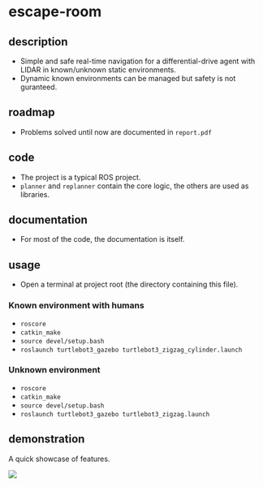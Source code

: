# escape-room
## description
- Simple and safe real-time navigation for a differential-drive agent with LIDAR in known/unknown static environments.
- Dynamic known environments can be managed but safety is not guranteed.
## roadmap
- Problems solved until now are documented in `report.pdf`
## code
- The project is a typical ROS project.
- `planner` and `replanner` contain the core logic, the others are used as libraries.
## documentation
- For most of the code, the documentation is itself.
## usage
- Open a terminal at project root (the directory containing this file).
### Known environment with humans
- `roscore`
- `catkin_make`
- `source devel/setup.bash`
- `roslaunch turtlebot3_gazebo turtlebot3_zigzag_cylinder.launch`
### Unknown environment
- `roscore`
- `catkin_make`
- `source devel/setup.bash`
- `roslaunch turtlebot3_gazebo turtlebot3_zigzag.launch`
## demonstration
A quick showcase of features.

[![](http://img.youtube.com/vi/p_DRAERbJ2g/0.jpg)](https://www.youtube.com/watch?v=p_DRAERbJ2g)
